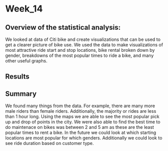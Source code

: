 # Week_14
## Overview of the statistical analysis:
We looked at data of Citi bike and create visualizations that can be used to get a clearer picture of bike use. We used the data to make visualizations of most attractive ride start and stop locations, bike rental broken down by gender, breakdowns of the most popular times to ride a bike, and many other useful graphs. 

## Results


## Summary
We found many things from the data. For example, there are many more male riders than female riders. Additionally, the majority or rides are less than 1 hour long. Using the maps we are able to see the most popular pick up and drop of points in the city. We were also able to find the best time to do maintenace on bikes was between 2 and 5 am as these are the least popular times to rent a bike. In the future we could look at which starting locations are most popular for which genders. Additionally we could look to see ride duration based on customer type.